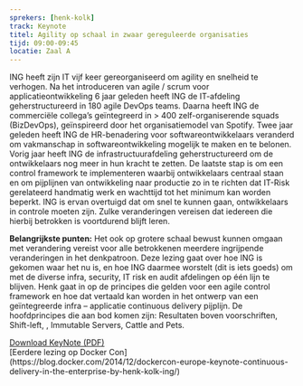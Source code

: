```yaml
---
sprekers: [henk-kolk]
track: Keynote
titel: Agility op schaal in zwaar gereguleerde organisaties
tijd: 09:00-09:45
locatie: Zaal A
---
```

ING heeft zijn IT vijf keer gereorganiseerd om agility en snelheid te verhogen. Na het introduceren van agile / scrum voor applicatieontwikkeling 6 jaar geleden heeft ING de IT-afdeling geherstructureerd in 180 agile DevOps teams. Daarna heeft ING de commerciële collega’s geïntegreerd in > 400 zelf-organiserende squads (BizDevOps), geïnspireerd door het organisatiemodel van Spotify.
Twee jaar geleden heeft ING de HR-benadering voor softwareontwikkelaars veranderd om vakmanschap in softwareontwikkeling mogelijk te maken en te belonen. Vorig jaar heeft ING de infrastructuurafdeling geherstructureerd om de ontwikkelaars nog meer in hun kracht te zetten. De laatste stap is om een control framework te implementeren waarbij ontwikkelaars centraal staan en om pijplijnen van ontwikkeling naar productie zo in te richten dat IT-Risk gerelateerd handmatig werk en wachttijd tot het minimum kan worden beperkt. ING is ervan overtuigd dat om snel te kunnen gaan, ontwikkelaars in controle moeten zijn. Zulke veranderingen vereisen dat iedereen die hierbij betrokken is voortdurend blijft leren.

**Belangrijkste punten:**
Het ook op grotere schaal bewust kunnen omgaan met verandering vereist voor alle betrokkenen meerdere ingrijpende veranderingen in het denkpatroon. Deze lezing gaat over hoe ING is gekomen waar het nu is, en hoe ING daarmee worstelt (dit is iets goeds) om met de diverse infra, security, IT risk en audit afdelingen op één lijn te blijven. Henk gaat in op de principes die gelden voor een agile control framework en hoe dat vertaald kan worden in het ontwerp van een geïntegreerde infra – applicatie continuous delivery pijplijn. De hoofdprincipes die aan bod komen zijn: Resultaten boven voorschriften, Shift-left, , Immutable Servers, Cattle and Pets.  

<div class="well col-sm-12">
<a href="/assets/KeyNoteHenkKolk.pdf" target="_blank"><span class="btn btn-warning">Download KeyNote (PDF)</span></a>
&nbsp;
</div>
[Eerdere lezing op Docker Con](https://blog.docker.com/2014/12/dockercon-europe-keynote-continuous-delivery-in-the-enterprise-by-henk-kolk-ing/)
